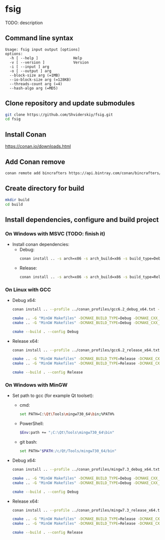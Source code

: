 # fsig

TODO: description

## Command line syntax
```
Usage: fsig input output [options]
options:
  -h [ --help ]                Help
  -v [ --version ]             Version
  -i [ --input ] arg
  -o [ --output ] arg
  --block-size arg (=1MB)
  --io-block-size arg (=128KB)
  --threads-count arg (=4)
  --hash-algo arg (=MD5)
```

## Clone repository and update submodules
```bash
git clone https://github.com/Shviderskiy/fsig.git
cd fsig
```

## Install Conan
https://conan.io/downloads.html

## Add Conan remove
```bash
conan remote add bincrafters https://api.bintray.com/conan/bincrafters/public-conan
```

## Create directory for build
```bash
mkdir build
cd build
```

## Install dependencies, configure and build project

### On Windows with MSVC (TODO: finish it)

- Install conan dependencies:
  - Debug:
    ```bash
    conan install .. -s arch=x86 -s arch_build=x86 -s build_type=Debug -s compiler.runtime="MTd" --build missing
    ```
  - Release:
    ```bash
    conan install .. -s arch=x86 -s arch_build=x86 -s build_type=Release -s compiler.runtime="MT" --build missing
    ```

### On Linux with GCC

- Debug x64:
  ```bash
  conan install .. --profile ../conan_profiles/gcc6.2_debug_x64.txt --build missing

  cmake .. -G "MinGW Makefiles" -DCMAKE_BUILD_TYPE=Debug -DCMAKE_CXX_FLAGS="-m64"
  cmake .. -G "MinGW Makefiles" -DCMAKE_BUILD_TYPE=Debug -DCMAKE_CXX_FLAGS="-m64"

  cmake --build . --config Debug
  ```
- Release x64:
  ```bash
  conan install .. --profile ../conan_profiles/gcc6.2_release_x64.txt --build missing

  cmake .. -G "MinGW Makefiles" -DCMAKE_BUILD_TYPE=Release -DCMAKE_CXX_FLAGS="-m64"
  cmake .. -G "MinGW Makefiles" -DCMAKE_BUILD_TYPE=Release -DCMAKE_CXX_FLAGS="-m64"

  cmake --build . --config Release
  ```

### On Windows with MinGW

- Set path to gcc (for example Qt toolset):
  - cmd:
    ```bash
    set PATH=C:\Qt\Tools\mingw730_64\bin;%PATH%
    ```
  - PowerShell:
    ```bash
    $Env:path += ";C:\Qt\Tools\mingw730_64\bin"
    ```
  - git bash:
    ```bash
    set PATH="$PATH:/c/Qt/Tools/mingw730_64/bin"
    ```

- Debug x64:
  ```bash
  conan install .. --profile ../conan_profiles/mingw7.3_debug_x64.txt --build missing

  cmake .. -G "MinGW Makefiles" -DCMAKE_BUILD_TYPE=Debug -DCMAKE_CXX_FLAGS="-m64"
  cmake .. -G "MinGW Makefiles" -DCMAKE_BUILD_TYPE=Debug -DCMAKE_CXX_FLAGS="-m64"

  cmake --build . --config Debug
  ```
- Release x64:
  ```bash
  conan install .. --profile ../conan_profiles/mingw7.3_release_x64.txt --build missing

  cmake .. -G "MinGW Makefiles" -DCMAKE_BUILD_TYPE=Release -DCMAKE_CXX_FLAGS="-m64"
  cmake .. -G "MinGW Makefiles" -DCMAKE_BUILD_TYPE=Release -DCMAKE_CXX_FLAGS="-m64"

  cmake --build . --config Release
  ```
